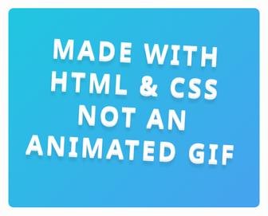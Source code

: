 <foreignObject width="100%" height="100%">
    <div xmlns="http://www.w3.org/1999/xhtml">
        <style>
            @keyframes rotate {
                0% {
                    transform: rotate(3deg);
                }
                100% {
                    transform: rotate(-3deg);
                }
            }
            @keyframes gradientBackground {
                0% {
                    background-position: 0% 50%;
                }
                50% {
                    background-position: 100% 50%;
                }
                100% {
                    background-position: 0% 50%;
                }
            }
            @keyframes fadeIn {
                0% {
                    opacity: 0;
                }
                66% {
                    opacity: 0;
                }
                100% {
                    opacity: 1;
                }
            }
            .container {
                font-family:
                    system-ui,
                    -apple-system,
                    'Segoe UI',
                    Roboto,
                    Helvetica,
                    Arial,
                    sans-serif,
                    'Apple Color Emoji',
                    'Segoe UI Emoji';
                display: flex;
                flex-direction: column;
                align-items: center;
                justify-content: center;
                margin: 0;
                width: 100%;
                height: 400px;
                background: linear-gradient(-45deg, #fc5c7d, #6a82fb, #05dfd7);
                background-size: 600% 400%;
                animation: gradientBackground 10s ease infinite;
                border-radius: 10px;
                color: white;
                text-align: center;
            }
            h1 {
                font-size: 50px;
                line-height: 1.3;
                letter-spacing: 5px;
                text-transform: uppercase;
                text-shadow:
                    0 1px 0 #efefef,
                    0 2px 0 #efefef,
                    0 3px 0 #efefef,
                    0 4px 0 #efefef,
                    0 12px 5px rgba(0, 0, 0, 0.1);
                animation: rotate ease-in-out 1s infinite alternate;
            }
            p {
                font-size: 20px;
                text-shadow: 0 1px 0 #efefef;
                animation: 5s ease 0s normal forwards 1 fadeIn;
            }
        </style>
        <div class="container">
            <h1>Made with HTML &amp; CSS<br/>not an animated GIF</h1>
            <p>Click to see the source</p>
        </div>
    </div>
</foreignObject>